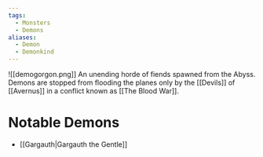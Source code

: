 ```yaml
---
tags:
  - Monsters
  - Demons
aliases:
  - Demon
  - Demonkind
---
```

![[demogorgon.png]]
An unending horde of fiends spawned from the Abyss. Demons are stopped from flooding the planes only by the [[Devils]] of [[Avernus]] in a conflict known as [[The Blood War]].
# Notable Demons
- [[Gargauth|Gargauth the Gentle]]